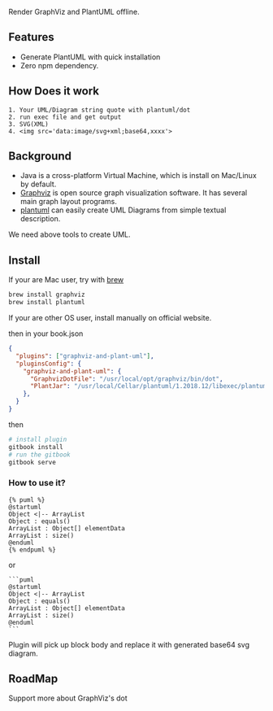 Render GraphViz and PlantUML offline.

## Features
* Generate PlantUML with quick installation
* Zero npm dependency.

## How Does it work

```
1. Your UML/Diagram string quote with plantuml/dot
2. run exec file and get output
3. SVG(XML)
4. <img src='data:image/svg+xml;base64,xxxx'>
```

## Background

* Java is a cross-platform Virtual Machine, which is install on Mac/Linux by default.
* [Graphviz](https://www.graphviz.org) is open source graph visualization software. It has several main graph layout programs.
* [plantuml](http://plantuml.com/) can easily create UML Diagrams from simple textual description.

We need above tools to create UML.

## Install

If your are Mac user, try with [brew](https://brew.sh/)

```sh
brew install graphviz
brew install plantuml
```

If your are other OS user, install manually on official website.

then in your book.json

```json
{
  "plugins": ["graphviz-and-plant-uml"],
  "pluginsConfig": {
    "graphviz-and-plant-uml": {
      "GraphvizDotFile": "/usr/local/opt/graphviz/bin/dot",
      "PlantJar": "/usr/local/Cellar/plantuml/1.2018.12/libexec/plantuml.jar"
    },
  }
}
```

then

```sh
# install plugin
gitbook install
# run the gitbook
gitbook serve
```

### How to use it?

```
{% puml %}
@startuml
Object <|-- ArrayList
Object : equals()
ArrayList : Object[] elementData
ArrayList : size()
@enduml
{% endpuml %}
```

or

    ```puml
    @startuml
    Object <|-- ArrayList
    Object : equals()
    ArrayList : Object[] elementData
    ArrayList : size()
    @enduml
    ```

Plugin will pick up block body and replace it with generated base64 svg diagram.

## RoadMap
Support more about GraphViz's dot